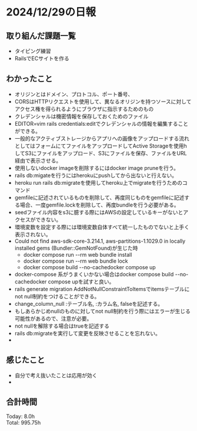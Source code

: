 # 2024/12/29の日報
## 取り組んだ課題一覧
* タイピング練習
*  RailsでECサイトを作る
## わかったこと
* オリジンとはドメイン、プロトコル、ポート番号、
* CORSはHTTPリクエストを使用して、異なるオリジンを持つソースに対してアクセス権を得られるようにブラウザに指示するためのもの
* クレデンシャルは機密情報を保存しておくためのファイル
* EDITOR=vim rails credentials:editでクレデンシャルの情報を編集することができる。
* 一般的なアクティブストレージからアプリへの画像をアップロードする流れとしてはフォームにてファイルをアップロードしてActive Storageを使用hしてS3にファイルをアップロード、S3にファイルを保存、ファイルをURL経由で表示させる。
* 使用しないdocker imageを削除するにはdocker image pruneを行う。
* rails db:migateを行うにはherokuにpushしてから出ないと行えない。
* heroku run rails db:migrateを使用してheroku上でmigrateを行うためのコマンド
* gemfileに記述されているものを削除して、再度同じものをgemfileに記述する場合、一度gemfile.lockを削除して、再度bundleを行う必要がある。
* seedファイル内容をs3に臆する際にはAWSの設定しているキーがないとアクセスができない。
* 環境変数を設定する際には環境変数自体すべて統一したものでないと上手く表示されない。
* Could not find aws-sdk-core-3.214.1, aws-partitions-1.1029.0 in locally installed gems (Bundler::GemNotFound)が生じた時
  *   docker compose run --rm web bundle install
  *   docker compose run --rm web bundle lock
  *   docker compose build --no-cachedocker compose up
*  docker-compose 系がうまくいかない場合はdocker compose build --no-cachedocker compose upを試すと良い。
*  rails generate migration AddNotNullConstraintToItemsでitemsテーブルにnot null制約をつけることができる。
  * change_column_null :テーブル名, :カラム名, falseを記述する。
  * もしあらかじめnullのものに対してnot null制約を行う際にはエラーが生じる可能性があるので、注意が必要。
  * not nullを解除する場合はtrueを記述する
  * rails db:migrateを実行して変更を反映させることを忘れない。
*     
## 感じたこと
* 自分で考え抜いたことは応用が効く
* 
## 合計時間  
Today: 8.0h<br>
Total: 995.75h
